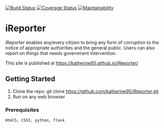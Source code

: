 [![Build Status](https://travis-ci.org/katherine95/iReporter.svg?branch=develop)](https://travis-ci.org/katherine95/iReporter) [![Coverage Status](https://coveralls.io/repos/github/katherine95/iReporter/badge.svg?branch=develop)](https://coveralls.io/github/katherine95/iReporter?branch=develop)
[![Maintainability](https://api.codeclimate.com/v1/badges/68e36e977cb3d0d710b2/maintainability)](https://codeclimate.com/github/katherine95/iReporter/maintainability)
# iReporter
iReporter enables any/every citizen to bring any form of corruption to the notice of appropriate authorities and the general public. Users can also report on things that needs government intervention.

This site is published at https://katherine95.github.io/iReporter/

## Getting Started

1. Clone the repo:
    git clone https://github.com/katherine95/iReporter.git
2. Run on any web browser    


### Prerequisites

```
Html5, CSS3, python, flask
```
